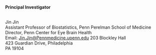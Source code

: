 **Principal Investigator** <br /><br />

Jin Jin <br />
Assistant Professor of Biostatistics, Penn Perelman School of Medicine <br />
Director, Penn Center for Eye Brain Health <br />
Email: <a href = "mailto: Jin.Jin@Pennmedicine.upenn.edu">Jin.Jin@Pennmedicine.upenn.edu</a>
203 Blockley Hall <br />
423 Guardian Drive, Philadelphia <br />
PA 19104 <br />

